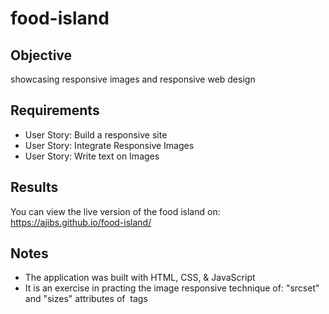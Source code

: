 # food-island

## Objective 
showcasing responsive images and responsive web design

## Requirements
* User Story: Build a responsive site
* User Story: Integrate Responsive Images
* User Story: Write text on Images

## Results
You can view the live version of the food island on: https://ajibs.github.io/food-island/

## Notes
* The application was built with HTML, CSS, & JavaScript
* It is an exercise in practing the image responsive technique of: "srcset" and "sizes" attributes of <img> tags

